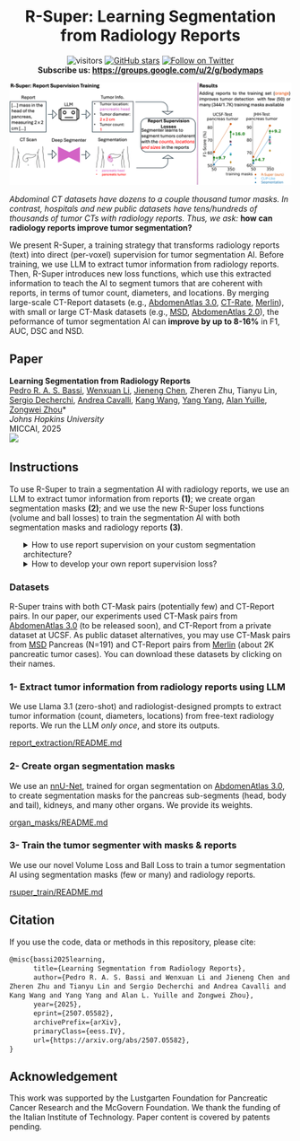 <h1 align="center">R-Super: Learning Segmentation from Radiology Reports</h1>

<div align="center">


![visitors](https://visitor-badge.laobi.icu/badge?page_id=MrGiovanni/R-Super&left_color=%2363C7E6&right_color=%23CEE75F)
[![GitHub stars](https://img.shields.io/github/stars/MrGiovanni/R-Super.svg?style=social)](https://github.com/MrGiovanni/R-Super/stargazers)
<a href="https://twitter.com/bodymaps317">
        <img src="https://img.shields.io/twitter/follow/BodyMaps?style=social" alt="Follow on Twitter" />
</a><br/>
**Subscribe us: https://groups.google.com/u/2/g/bodymaps**  

</div>

<div align="center">
 
![logo](documents/rsuper_abstract.png)
</div>

*Abdominal CT datasets have dozens to a couple thousand tumor masks. In contrast, hospitals and new public datasets have tens/hundreds of thousands of tumor CTs with radiology reports. Thus, we ask:* **how can radiology reports improve tumor segmentation?**

We present R-Super, a training strategy that transforms radiology reports (text) into direct (per-voxel) supervision for tumor segmentation AI. Before training, we use LLM to extract tumor information from radiology reports. Then, R-Super introduces new loss functions, which use this extracted information to teach the AI to segment tumors that are coherent with reports, in terms of tumor count, diameters, and locations. By merging large-scale CT-Report datasets (e.g., [AbdomenAtlas 3.0](https://github.com/MrGiovanni/RadGPT/), [CT-Rate](https://huggingface.co/datasets/ibrahimhamamci/CT-RATE), [Merlin](https://stanfordaimi.azurewebsites.net/datasets/60b9c7ff-877b-48ce-96c3-0194c8205c40)), with small or large CT-Mask datasets (e.g., [MSD](http://medicaldecathlon.com), [AbdomenAtlas 2.0](https://github.com/MrGiovanni/RadGPT/)), the peformance of tumor segmentation AI can **improve by up to 8-16%** in F1, AUC, DSC and NSD. 


## Paper

<b>Learning Segmentation from Radiology Reports</b> <br/>
[Pedro R. A. S. Bassi](https://scholar.google.com/citations?user=NftgL6gAAAAJ&hl=en), [Wenxuan Li](https://scholar.google.com/citations?hl=en&user=tpNZM2YAAAAJ), [Jieneng Chen](https://scholar.google.com/citations?user=yLYj88sAAAAJ&hl=zh-CN), Zheren Zhu, Tianyu Lin, [Sergio Decherchi](https://scholar.google.com/citations?user=T09qQ1IAAAAJ&hl=it), [Andrea Cavalli](https://scholar.google.com/citations?user=4xTOvaMAAAAJ&hl=en), [Kang Wang](https://radiology.ucsf.edu/people/kang-wang), [Yang Yang](https://scholar.google.com/citations?hl=en&user=6XsJUBIAAAAJ), [Alan Yuille](https://www.cs.jhu.edu/~ayuille/), [Zongwei Zhou](https://www.zongweiz.com/)* <br/>
*Johns Hopkins University* <br/>
MICCAI, 2025 <br/>
<a href='https://www.cs.jhu.edu/~zongwei/publication/bassi2025learning.pdf'><img src='https://img.shields.io/badge/Paper-PDF-purple'></a>

## Instructions

To use R-Super to train a segmentation AI with radiology reports, we use an LLM to extract tumor information from reports **(1)**; we create organ segmentation masks **(2)**; and we use the new R-Super loss functions (volume and ball losses) to train the segmentation AI with both segmentation masks and radiology reports **(3)**.

<details>
<summary style="margin-left: 25px;">How to use report supervision on your custom segmentation architecture?</summary>
<div style="margin-left: 25px;">

The core of R-Super is its new report supervision loss functions: the Ball Loss and the Volume Loss. To use R-Super with your own architecture, you have 2 options:
1) Just copy our loss functions to your own code. They are at: [rsuper_train/training/losses_foundation.py](rsuper_train/training/losses_foundation.py). The Volume Loss is the function volume_loss_basic, and the Ball Loss is the function ball_loss. To use the losses, first use LLMs to read reports and create organ masks (steps 1 and 2 below). You will also need to prepare your dataset to send these organ masks and report information to the losses (see [rsuper_train/training/dataset/dim3/dataset_abdomenatlas_UFO.py](rsuper_train/training/dataset/dim3/dataset_abdomenatlas_UFO.py)).
2) **Alternativelly, it may be easier to add your architecture to our code.** To do so, just substitute 'class MedFormer(nn.Module)' in [rsuper_train/model/dim3/medformer.py](rsuper_train/model/dim3/medformer.py) by your own architecture. Just format the output of your architecture like we do (check the function prepare_return). After substituting your architecture in our code, just run the steps below to train it with report supervision.
</details>

<details>
<summary style="margin-left: 25px;">How to develop your own report supervision loss?</summary>
<div style="margin-left: 25px;">

The core of R-Super is its new report supervision loss functions: the Ball Loss and the Volume Loss. They are at: [rsuper_train/training/losses_foundation.py](rsuper_train/training/losses_foundation.py). The Volume Loss is the function volume_loss_basic, and the Ball Loss is the function ball_loss. If you want to develop your own report supervision loss, you can begin by modifying these functions!
</details>

### Datasets

R-Super trains with both CT-Mask pairs (potentially few) and CT-Report pairs. In our paper, our experiments used CT-Mask pairs from [AbdomenAtlas 3.0](https://github.com/MrGiovanni/RadGPT/) (to be released soon), and CT-Report from a private dataset at UCSF. As public dataset alternatives, you may use CT-Mask pairs from [MSD](http://medicaldecathlon.com) Pancreas (N=191) and CT-Report pairs from [Merlin](https://stanfordaimi.azurewebsites.net/datasets/60b9c7ff-877b-48ce-96c3-0194c8205c40) (about 2K pancreatic tumor cases). You can download these datasets by clicking on their names.

### 1- Extract tumor information from radiology reports using LLM

We use Llama 3.1 (zero-shot) and radiologist-designed prompts to extract tumor information (count, diameters, locations) from free-text radiology reports. We run the LLM *only once*, and store its outputs.

[report_extraction/README.md](report_extraction/README.md)

### 2- Create organ segmentation masks

We use an [nnU-Net](https://github.com/MIC-DKFZ/nnUNet), trained for organ segmentation on  [AbdomenAtlas 3.0](https://github.com/MrGiovanni/RadGPT/), to create segmentation masks for the pancreas sub-segments (head, body and tail), kidneys, and many other organs. We provide its weights.

[organ_masks/README.md](organ_masks/README.md)

### 3- Train the tumor segmenter with masks & reports

We use our novel Volume Loss and Ball Loss to train a tumor segmentation AI using segmentation masks (few or many) and radiology reports.

[rsuper_train/README.md](organ_masks/README.md)

## Citation

If you use the code, data or methods in this repository, please cite:

```
@misc{bassi2025learning,
      title={Learning Segmentation from Radiology Reports}, 
      author={Pedro R. A. S. Bassi and Wenxuan Li and Jieneng Chen and Zheren Zhu and Tianyu Lin and Sergio Decherchi and Andrea Cavalli and Kang Wang and Yang Yang and Alan L. Yuille and Zongwei Zhou},
      year={2025},
      eprint={2507.05582},
      archivePrefix={arXiv},
      primaryClass={eess.IV},
      url={https://arxiv.org/abs/2507.05582}, 
}
```

## Acknowledgement

This work was supported by the Lustgarten Foundation for Pancreatic Cancer Research and the McGovern Foundation. We thank the funding of the Italian Institute of Technology. Paper content is covered by patents pending.
